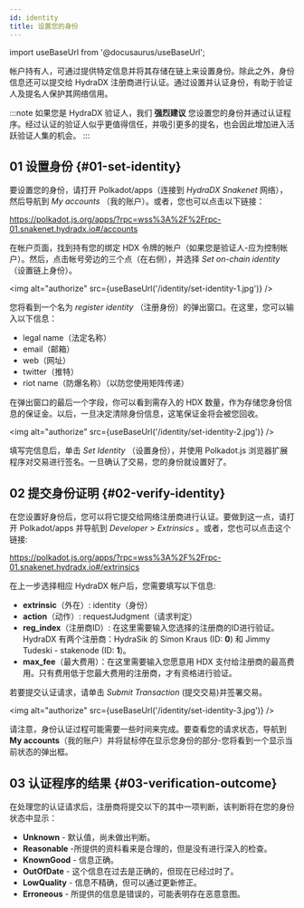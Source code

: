 ```yaml
---
id: identity
title: 设置您的身份
---
```


import useBaseUrl from '@docusaurus/useBaseUrl';

帐户持有人，可通过提供特定信息并将其存储在链上来设置身份。除此之外，身份信息还可以提交给 HydraDX 注册商进行认证。通过设置并认证身份，有助于验证人及提名人保护其网络信用。

:::note
如果您是 HydraDX 验证人，我们 **强烈建议** 您设置您的身份并通过认证程序。经过认证的验证人似乎更值得信任，并吸引更多的提名，也会因此增加进入活跃验证人集的机会。
:::

## 01 设置身份 {#01-set-identity}

要设置您的身份，请打开 Polkadot/apps（连接到 *HydraDX Snakenet* 网络），然后导航到 *My accounts* （我的账户）。或者，您也可以点击以下链接：

https://polkadot.js.org/apps/?rpc=wss%3A%2F%2Frpc-01.snakenet.hydradx.io#/accounts

在帐户页面，找到持有您的绑定 HDX 令牌的帐户（如果您是验证人-应为控制帐户）。然后，点击帐号旁边的三个点（在右侧），并选择 *Set on-chain identity* （设置链上身份）。

<img alt="authorize" src={useBaseUrl('/identity/set-identity-1.jpg')} />

您将看到一个名为 *register identity* （注册身份）的弹出窗口。在这里，您可以输入以下信息：

* legal name（法定名称）
* email（邮箱）
* web（网址）
* twitter（推特）
* riot name（防爆名称）（以防您使用矩阵传递）

在弹出窗口的最后一个字段，你可以看到需存入的 HDX 数量，作为存储您身份信息的保证金。以后，一旦决定清除身份信息，这笔保证金将会被您回收。

<img alt="authorize" src={useBaseUrl('/identity/set-identity-2.jpg')} />

填写完信息后，单击 *Set Identity* （设置身份），并使用 Polkadot.js 浏览器扩展程序对交易进行签名。一旦确认了交易，您的身份就设置好了。

## 02 提交身份证明 {#02-verify-identity}

在您设置好身份后，您可以将它提交给网络注册商进行认证。要做到这一点，请打开 Polkadot/apps 并导航到 *Developer* > *Extrinsics* 。或者，您也可以点击这个链接:

https://polkadot.js.org/apps/?rpc=wss%3A%2F%2Frpc-01.snakenet.hydradx.io#/extrinsics

在上一步选择相应 HydraDX 帐户后，您需要填写以下信息:

* **extrinsic**（外在）: identity（身份）
* **action**（动作）: requestJudgment（请求判定）
* **reg_index**（注册商ID）: 在这里需要输入您选择的注册商的ID进行验证。
HydraDX 有两个注册商：HydraSik 的 Simon Kraus (ID: **0**) 和 Jimmy Tudeski - stakenode (ID: **1**)。
* **max_fee**（最大费用）：在这里需要输入您愿意用 HDX 支付给注册商的最高费用。只有费用低于您最大费用的注册商，才有资格进行验证。

若要提交认证请求，请单击 *Submit Transaction* (提交交易)并签署交易。

<img alt="authorize" src={useBaseUrl('/identity/set-identity-3.jpg')} />

请注意，身份认证过程可能需要一些时间来完成。要查看您的请求状态，导航到 **My accounts**（我的账户）并将鼠标停在显示您身份的部分-您将看到一个显示当前状态的弹出框。

## 03 认证程序的结果 {#03-verification-outcome}

在处理您的认证请求后，注册商将提交以下的其中一项判断，该判断将在您的身份状态中显示：

* **Unknown** - 默认值，尚未做出判断。
* **Reasonable** -所提供的资料看来是合理的，但是没有进行深入的检查。
* **KnownGood** - 信息正确。
* **OutOfDate** - 这个信息在过去是正确的，但现在已经过时了。
* **LowQuality** - 信息不精确，但可以通过更新修正。
* **Erroneous** - 所提供的信息是错误的，可能表明存在恶意意图。